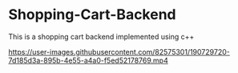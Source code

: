 # Shopping-Cart-Backend

This is a shopping cart backend implemented using c++



https://user-images.githubusercontent.com/82575301/190729720-7d185d3a-895b-4e55-a4a0-f5ed52178769.mp4



